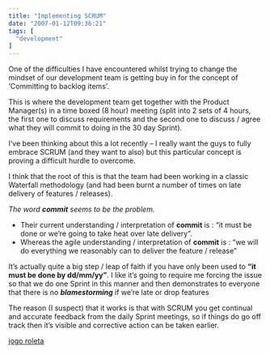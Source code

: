 ```yaml
---
title: "Implementing SCRUM"
date: "2007-01-12T09:36:21"
tags: [
  "development"
]
---
```

One of the difficulties I have encountered whilst trying to change the mindset of our development team is getting buy in for the concept of ‘Committing to backlog items’.

This is where the development team get together with the Product Manager(s) in a time boxed (8 hour) meeting (split into 2 sets of 4 hours, the first one to discuss requirements and the second one to discuss / agree what they will commit to doing in the 30 day Sprint).

I’ve been thinking about this a lot recently – I really want the guys to fully embrace SCRUM (and they want to also) but this particular concept is proving a difficult hurdle to overcome.

I think that the root of this is that the team had been working in a classic Waterfall methodology (and had been burnt a number of times on late delivery of features / releases).

*The word **commit** seems to be the problem.*

-   Their current understanding / interpretation of **commit** is : “it must be done or we’re going to take heat over late delivery”.
-   Whereas the agile understanding / interpretation of **commit** is : “we will do everything we reasonably can to deliver the feature / release”

It’s actually quite a big step / leap of faith if you have only been used to **“it must be done by dd/mm/yy”**. I like it’s going to require me forcing the issue so that we do one Sprint in this manner and then demonstrates to everyone that there is no ***blamestorming*** if we’re late or drop features

The reason (I suspect) that it works is that with SCRUM you get continual and accurate feedback from the daily Sprint meetings, so if things do go off track then it’s visible and corrective action can be taken earlier.

[jogo roleta](http://casinosnobrasil.com.br/)